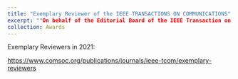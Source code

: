 ```yaml
---
title: "Exemplary Reviewer of the IEEE TRANSACTIONS ON COMMUNICATIONS"
excerpt: ""On behalf of the Editorial Board of the IEEE Transaction on Communications (TCOM), I would like to thank you for your exemplary reviews for our journal; you represent fewer than 2% of all our reviewers." -Tolga M. Duman, Editor-in-Chief of IEEE TCOM<br/><img src='/images/ReTCOM.jpg'>"
collection: Awards
---
```


Exemplary Reviewers in 2021:

https://www.comsoc.org/publications/journals/ieee-tcom/exemplary-reviewers